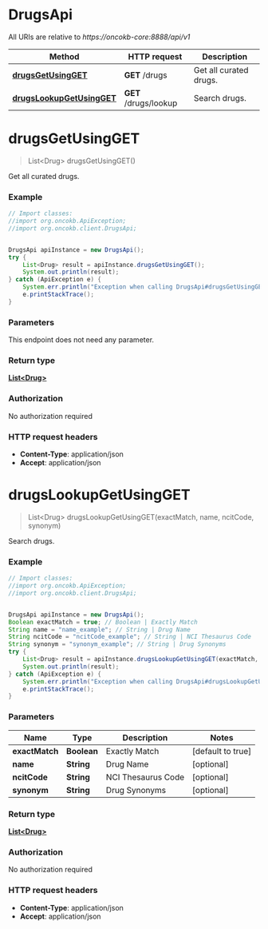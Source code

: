 # DrugsApi

All URIs are relative to *https://oncokb-core:8888/api/v1*

Method | HTTP request | Description
------------- | ------------- | -------------
[**drugsGetUsingGET**](DrugsApi.md#drugsGetUsingGET) | **GET** /drugs | Get all curated drugs.
[**drugsLookupGetUsingGET**](DrugsApi.md#drugsLookupGetUsingGET) | **GET** /drugs/lookup | Search drugs.


<a name="drugsGetUsingGET"></a>
# **drugsGetUsingGET**
> List&lt;Drug&gt; drugsGetUsingGET()

Get all curated drugs.

### Example
```java
// Import classes:
//import org.oncokb.ApiException;
//import org.oncokb.client.DrugsApi;


DrugsApi apiInstance = new DrugsApi();
try {
    List<Drug> result = apiInstance.drugsGetUsingGET();
    System.out.println(result);
} catch (ApiException e) {
    System.err.println("Exception when calling DrugsApi#drugsGetUsingGET");
    e.printStackTrace();
}
```

### Parameters
This endpoint does not need any parameter.

### Return type

[**List&lt;Drug&gt;**](Drug.md)

### Authorization

No authorization required

### HTTP request headers

 - **Content-Type**: application/json
 - **Accept**: application/json

<a name="drugsLookupGetUsingGET"></a>
# **drugsLookupGetUsingGET**
> List&lt;Drug&gt; drugsLookupGetUsingGET(exactMatch, name, ncitCode, synonym)

Search drugs.

### Example
```java
// Import classes:
//import org.oncokb.ApiException;
//import org.oncokb.client.DrugsApi;


DrugsApi apiInstance = new DrugsApi();
Boolean exactMatch = true; // Boolean | Exactly Match
String name = "name_example"; // String | Drug Name
String ncitCode = "ncitCode_example"; // String | NCI Thesaurus Code
String synonym = "synonym_example"; // String | Drug Synonyms
try {
    List<Drug> result = apiInstance.drugsLookupGetUsingGET(exactMatch, name, ncitCode, synonym);
    System.out.println(result);
} catch (ApiException e) {
    System.err.println("Exception when calling DrugsApi#drugsLookupGetUsingGET");
    e.printStackTrace();
}
```

### Parameters

Name | Type | Description  | Notes
------------- | ------------- | ------------- | -------------
 **exactMatch** | **Boolean**| Exactly Match | [default to true]
 **name** | **String**| Drug Name | [optional]
 **ncitCode** | **String**| NCI Thesaurus Code | [optional]
 **synonym** | **String**| Drug Synonyms | [optional]

### Return type

[**List&lt;Drug&gt;**](Drug.md)

### Authorization

No authorization required

### HTTP request headers

 - **Content-Type**: application/json
 - **Accept**: application/json


